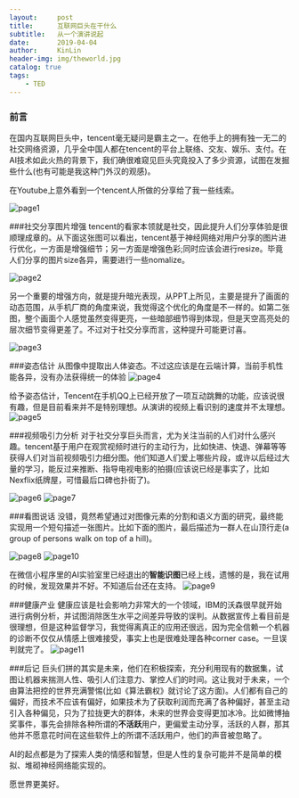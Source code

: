 ```yaml
---
layout:     post
title:      互联网巨头在干什么
subtitle:   从一个演讲说起
date:       2019-04-04
author:     KinLin
header-img: img/theworld.jpg
catalog: true
tags:                            
    - TED
---
```


### 前言
在国内互联网巨头中，tencent毫无疑问是霸主之一。在他手上的拥有独一无二的社交网络资源，几乎全中国人都在tencent的平台上联络、交友、娱乐、支付。在AI技术如此火热的背景下，我们确很难窥见巨头究竟投入了多少资源，试图在发掘些什么(也有可能是我这种门外汉的观感)。

在Youtube上意外看到一个tencent人所做的分享给了我一些线索。

![page1](/img/mit_speech/page1.jpg)

###社交分享图片增强
tencent的看家本领就是社交，因此提升人们分享体验是很顺理成章的。从下面这张图可以看出，tencent基于神经网络对用户分享的图片进行优化，一方面是增强细节；另一方面是增强色彩;同时应该会进行resize。毕竟人们分享的图片size各异，需要进行一些nomalize。

![page2](/img/mit_speech/page2.jpg)

另一个重要的增强方向，就是提升暗光表现，从PPT上所见，主要是提升了画面的动态范围，从手机厂商的角度来说，我觉得这个优化的角度是不一样的。如第二张图，整个画面个人感觉虽然变得更亮，一些暗部细节得到体现，但是天空高亮处的层次细节变得更差了。不过对于社交分享而言，这种提升可能更讨喜。

![page3](/img/mit_speech/page3.jpg)

###姿态估计
从图像中提取出人体姿态。不过这应该是在云端计算，当前手机性能各异，没有办法获得统一的体验
![page4](/img/mit_speech/page4.jpg)

给予姿态估计，Tencent在手机QQ上已经开放了一项互动跳舞的功能，应该说很有趣，但是目前看来并不是特别理想。从演讲的视频上看识别的速度并不太理想。
![page5](/img/mit_speech/page5.jpg)

###视频吸引力分析
对于社交分享巨头而言，尤为关注当前的人们对什么感兴趣。tencent基于用户在观赏视频时进行的主动行为，比如快进、快退、弹幕等等获得人们对当前视频吸引力细分图。他们知道人们爱上哪些片段，或许以后经过大量的学习，能反过来推断、指导电视电影的拍摄(应该说已经是事实了，比如Nexflix纸牌屋，可惜最后口碑也扑街了)。

![page6](/img/mit_speech/page6.jpg)
![page7](/img/mit_speech/page7.jpg)

###看图说话
没错，竟然希望通过对图像元素的分割和语义方面的研究，最终能实现用一个短句描述一张图片。比如下面的图片，最后描述为一群人在山顶行走(a group of persons walk on top of a hill)。

![page8](/img/mit_speech/page8.jpg)
![page10](/img/mit_speech/page10.jpg)

在微信小程序里的AI实验室里已经退出的**智能识图**已经上线，遗憾的是，我在试用的时候，发现效果并不好。不知道后台还在支持。
![page9](/img/mit_speech/page9.jpg)

###健康产业
健康应该是社会影响力非常大的一个领域，IBM的沃森很早就开始进行病例分析，并试图消除医生水平之间差异导致的误判。从数据宣传上看目前是很理想，但是这种监督学习，我觉得离真正的应用还很远，因为完全信赖一个机器的诊断不仅仅从情感上很难接受，事实上也是很难处理各种corner case。一旦误判就完了。
![page11](/img/mit_speech/page11.jpg)


###后记
巨头们拼的其实是未来，他们在积极探索，充分利用现有的数据集，试图让机器来揣测人性、吸引人们注意力、掌控人们的时间。这让我对于未来，一个由算法把控的世界充满警惕(比如《算法霸权》就讨论了这方面)。人们都有自己的偏好，而技术不应该有偏好，如果技术为了获取利润而充满了各种偏好，甚至主动引入各种偏见，只为了拉拢更大的群体，未来的世界会变得更加冰冷。比如微博抽奖事件，事先会排除各种所谓的**不活跃**用户，更偏爱主动分享，活跃的人群，那其他并不愿意花时间在这些软件上的所谓不活跃用户，他们的声音被忽略了。


AI的起点都是为了探索人类的情感和智慧，但是人性的复杂可能并不是简单的模拟、堆砌神经网络能实现的。

愿世界更美好。









